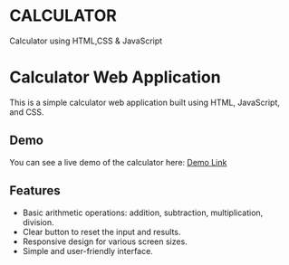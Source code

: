 # CALCULATOR
Calculator using HTML,CSS &amp; JavaScript
# Calculator Web Application

This is a simple calculator web application built using HTML, JavaScript, and CSS.


## Demo

You can see a live demo of the calculator here: [Demo Link](loks-calculator.netlify.app)

## Features

- Basic arithmetic operations: addition, subtraction, multiplication, division.
- Clear button to reset the input and results.
- Responsive design for various screen sizes.
- Simple and user-friendly interface.


